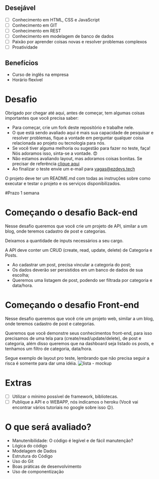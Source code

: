 ## Desejável
- [ ] Conhecimento em HTML, CSS e JavaScript
- [ ] Conhecimento em GIT
- [ ] Conhecimento em REST
- [ ] Conhecimento em modelagem de banco de dados
- [ ] Paixão por aprender coisas novas e resolver problemas complexos
- [ ] Proatividade

## Benefícios
- Curso de inglês na empresa
- Horário flexível

# Desafio

Obrigado por chegar até aqui, antes de começar, tem algumas coisas importantes que você precisa saber:
- Para começar, crie um fork deste repositório e trabalhe nele.
- O que está sendo avaliado aqui é mais sua capacidade de pesquisar e resolver problemas, 
fique a vontade em perguntar qualquer coisa relacionada ao projeto ou tecnologia para nós.
- Se você tiver alguma melhoria ou sugestão para fazer no teste, faça! Nós adoramos isso, sinta-se a vontade. 😍
- Não estamos avaliando layout, mas adoramos coisas bonitas. Se precisar de referência [clique aqui](http://www.uplabs.com/)
- Ao finalizar o teste envie um e-mail para vagas@ezdevs.tech

O projeto deve ter um README.md com todas as instruções sobre como executar e testar o projeto e os serviços disponibilizados.

#Prazo 1 semana

# Começando o desafio Back-end
Nesse desafio queremos que você crie um projeto de API, similar a um blog, onde teremos cadastro de post e categorias.

Deixamos a quantidade de inputs necessários a seu cargo.

A API deve conter um CRUD (create, read, update, delete) de Categoria e Posts.

- Ao cadastrar um post, precisa vincular a categoria do post;
- Os dados deverão ser persistidos em um banco de dados de sua escolha;
- Queremos uma listagem de post, podendo ser filtrada por categoria e data/hora.

# Começando o desafio Front-end
Nesse desafio queremos que você crie um projeto web, similar a um blog, onde teremos cadastro de post e categorias.

Queremos que você demonstre seus conhecimentos front-end, para isso precisamos de uma tela para (create/read/update/delete), de post e categoria, além disso queremos que na dashboard seja listado os posts, e tenhamos um filtro de categoria, data/hora.

Segue exemplo de layout pro teste, lembrando que não precisa seguir a risca é somente para dar uma idéia.
![lista - mockup](https://raw.githubusercontent.com/ezDevs/recrutamento/master/images/Lista.png)

# Extras
- [ ] Utilizar o mínimo possível de framework, bibliotecas.
- [ ] Publique a API e o WEBAPP, nós indicamos o heroku (Você vai encontrar vários tutoriais no google sobre isso 😉).

# O que será avaliado?
 - Manutenibilidade: O código é legível e de fácil manutenção?
 - Lógica do código
 - Modelagem de Dados
 - Estrutura do Código
 - Uso do Git
 - Boas práticas de desenvolvimento
 - Uso de componentização